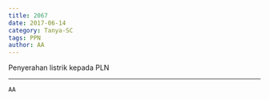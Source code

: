 ```yaml
---
title: 2067
date: 2017-06-14
category: Tanya-SC
tags: PPN
author: AA
---
```


Penyerahan listrik kepada PLN

---



`AA`

